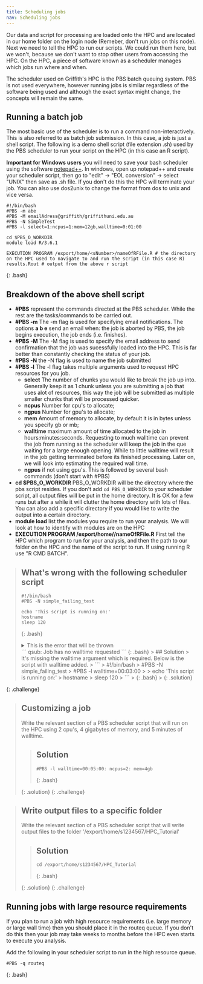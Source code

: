 ```yaml
---
title: Scheduling jobs
nav: Scheduling jobs
---
```


Our data and script for processing are loaded onto the HPC and are located in our home folder on the login node (Remeber, don't run jobs on this node). Next we need to tell the HPC to run our scripts. We could run them here, but we won't, because we don't want to stop other users from accessing the HPC.
On the HPC, a piece of software known as a scheduler manages which jobs run where and when.

The scheduler used on Griffith's HPC is the PBS batch queuing system.
PBS is not used everywhere, however
running jobs is similar regardless of the software being used and although the exact syntax might change, the concepts will remain the same.

## Running a batch job

The most basic use of the scheduler is to run a command non-interactively.
This is also referred to as batch job submission.
In this case, a job is just a shell script.
The following is a demo shell script (file extension .sh) used by the PBS scheduler to run your script on the HPC (in this case an R script).

**Important for Windows users** you will need to save your bash scheduler using the software <a href="https://notepad-plus-plus.org/downloads/v7.0/" target="_blank">notepad++</a>. In windows, open up notepad++ and create your scheduler script, then go to "edit" -> "EOL conversion" -> select "UNIX" then save as .sh file. If you don't do this the HPC will terminate your job. You can also use dos2unix to change the format from dos to unix and vice versa.

```
#!/bin/bash
#PBS -m abe
#PBS -M emailAdress@griffith/griffithuni.edu.au
#PBS -N SimpleTest 
#PBS -l select=1:ncpus=1:mem=12gb,walltime=0:01:00

cd $PBS_O_WORKDIR
module load R/3.6.1

EXECUTION PROGRAM /export/home/<sNumber>/nameOfRFile.R # the directory on the HPC used to navigate to and run the script (in this case R)
results.Rout # output from the above r script
```
{: .bash}

## Breakdown of the above shell script
* **#PBS** represent the commands directed at the PBS scheduler. While the rest are the tasks/commands to be carried out.
* **#PBS -m** The -m flag is used for specifying email notifications. The options **a b e** send an email when: the job is aborted by PBS, the job begins execution, the job ends (i.e. finishes).
* **#PBS -M** The -M flag is used to specify the email address to send confirmation that the job was sucessfully loaded into the HPC. This is far better than constantly checking the status of your job.
* **#PBS -N** the -N flag is used to name the job submitted
* **#PBS -l** The -l flag takes multiple arguments used to request HPC resources for you job.
   * **select** The number of chunks you would like to break the job up into. Generally keep it as 1 chunk unless you are submitting a job that uses alot of resources, this way the job will be submitted as multiple smaller chunks that will be processed quicker.
   * **ncpus** Number for cpu's to allocate; 
   * **ngpus** Number for gpu's to allocate; 
   * **mem** Amount of memory to allocate, by default it is in bytes unless you specify gb or mb; 
   * **walltime** maximum amount of time allocated to the job in hours:minutes:seconds. Requesting to much walltime can prevent the job from running as the scheduler will keep the job in the que waiting for a large enough opening. While to little walltime will result in the job getting terminated before its finished processing. Later on, we will look into estimating the required wall time.
   * **ngpus** if not using gpu's.
This is followed by several bash commands (don't start with #PBS)
* **cd $PBS_O_WORKDIR** PBS_O_WORKDIR will be the directory where the pbs script resides. If you don't add `cd PBS_O_WORKDIR` to your scheduler script, all output files will be put in the home directory. It is OK for a few runs but after a while it will clutter the home directory with lots of files. You can also add a specific directory if you would like to write the output into a certain directory.
* **module load** list the modules you require to run your analysis. We will look at how to identify with modules are on the HPC
* **EXECUTION PROGRAM /export/home/<sNumber>/nameOfRFile.R** First tell the HPC which program to run for your analysis, and then the path to our folder on the HPC and the name of the script to run. If using running R use "R CMD BATCH".

> ## What's wrong with the following scheduler script
> ```
> #!/bin/bash
> #PBS -N simple_failing_test
> 
> echo 'This script is running on:'
> hostname
> sleep 120
> ```
> {: .bash}
> <details><summary>This is the error that will be thrown</summary>
> qsub: Job has no walltime requested
> </details>
> ```
> qsub: Job has no walltime requested
> ```
> {: .bash}
> > ## Solution
> > It's missing the walltime argument which is required. Below is the script with walltime added.
> > ```
> > #!/bin/bash
> > #PBS -N simple_failing_test
> > #PBS -l walltime=00:03:00
> > 
> > echo 'This script is running on:'
> > hostname
> > sleep 120
> > ```
> > {: .bash}
> > 
> {: .solution}
{: .challenge}

> ## Customizing a job
>
> Write the relevant section of a PBS scheduler script that will run on the HPC using 2 cpu's, 4 gigabytes of memory, and 5 minutes of walltime.
>
> > ## Solution
> > 
> > ```
> > #PBS -l walltime=00:05:00: ncpus=2: mem=4gb
> > ```
> > {: .bash}
> > 
> {: .solution}
{: .challenge}

> ## Write output files to a specific folder
>
> Write the relevant section of a PBS scheduler script that will write output files to the folder '/export/home/s1234567/HPC_Tutorial'
>
> > ## Solution
> > 
> > ```
> > cd /export/home/s1234567/HPC_Tutorial
> > ```
> > {: .bash}
> > 
> {: .solution}
{: .challenge}

## Running jobs with large resource requirements
If you plan to run a job with high resource requirements (i.e. large memory or large wall time) then you should place it in the routeq queue. If you don't do this then your job may take weeks to months before the HPC even starts to execute you analysis.

Add the following in your scheduler script to run in the high resource queue.
```
#PBS -q routeq
```
{: .bash}